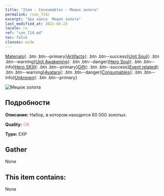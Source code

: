 ```yaml
---
title: "Item - Consumables - Мешок золота"
permalink: /con_714/
excerpt: "Эра хаоса  Мешок золота"
last_modified_at: 2021-04-23
locale: ru
ref: "con_714.md"
toc: false
classes: wide
---
```

 [Materials](/ItemsRU/){: .btn .btn--primary}[Artifacts](/ItemsRU/Artifacts/){: .btn .btn--success}[Unit Soul](/ItemsRU/UnitSoul/){: .btn .btn--warning}[Unit Awakening](/ItemsRU/UnitAwakening/){: .btn .btn--danger}[Hero Soul](/ItemsRU/HeroSoul/){: .btn .btn--info}[Hero SKill](/ItemsRU/HeroSkill/){: .btn .btn--primary}[Gift](/ItemsRU/Gift/){: .btn .btn--success}[Event related](/ItemsRU/Events/){: .btn .btn--warning}[Avatars](/ItemsRU/Avatars/){: .btn .btn--danger}[Consumables](/ItemsRU/Consumables/){: .btn .btn--info}[Unknown](/ItemsRU/Unknown/){: .btn .btn--primary}

 ![Мешок золота](/images/t/i_512.png)

## Подробности
 **Описание:** Набор, в котором находится 60 000 золотых.

 **Quality:** <span style="color: #DA70D6">OK</span>

 **Type:** EXP

## Gather

  None

## This item contains:

  None

